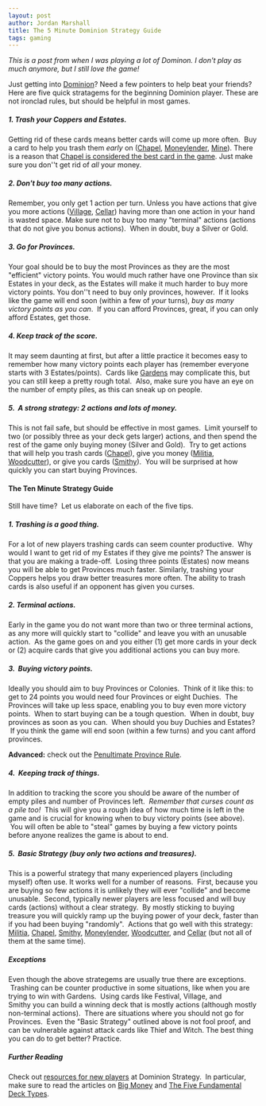 ```yaml
---
layout: post
author: Jordan Marshall
title: The 5 Minute Dominion Strategy Guide
tags: gaming
---
```


<em>This is a post from when I was playing a lot of Dominon.  I don't play as much anymore, but I still love the game!</em>

Just getting into <a href="http://en.wikipedia.org/wiki/Dominion_(card_game)" target="_blank">Dominion</a>?  Need a few pointers to help beat your friends?  Here are five quick stratagems for the beginning Dominion player. These are not ironclad rules, but should be helpful in most games.

##### 1. Trash your Coppers and Estates.

Getting rid of these cards means better cards will come up more often.  Buy a card to help you trash them <em>early</em> on (<a href="http://wiki.dominionstrategy.com/index.php/Chapel" target="_blank">Chapel</a>, <a href="http://wiki.dominionstrategy.com/index.php/Moneylender"
target="_blank">Moneylender</a>, <a href="http://wiki.dominionstrategy.com/index.php/Mine" target="_blank">Mine</a>).   There is a reason that <a href="http://dominionstrategy.com/2010/11/17/dominion-chapel/" target="_blank">Chapel is considered the best card in the game</a>.  Just make sure you don''t get rid of <em>all</em> your money.

##### 2. Don't buy too many actions. 

Remember, you only get 1 action per turn.  Unless you have actions that give you more actions (<a href="http://wiki.dominionstrategy.com/index.php/Village" target="_blank">Village</a>, <a href="http://wiki.dominionstrategy.com/index.php/Cellar" target="_blank">Cellar</a>) having more than one action in your hand is wasted space. Make sure not to buy too many "terminal" actions (actions that do not give you bonus actions).  When in doubt, buy a Silver or Gold.

##### 3. Go for Provinces.

Your goal should be to buy the most Provinces as they are the most "efficient" victory points.  You would much rather have one Province than six Estates in your deck, as the Estates will make it much harder to buy more victory points.  You don''t need to buy only provinces, however.  If it looks like the game will end soon (within a few of <em>your</em> turns), <em>buy as many victory points as you can</em>.  If you can afford Provinces, great, if you can only afford Estates, get those.

##### 4. Keep track of the score. 

It may seem daunting at first, but after a little practice it becomes easy to remember how many victory points each player has (remember everyone starts with 3 Estates/points).  Cards like <a href="http://wiki.dominionstrategy.com/index.php/Gardens" target="_blank"> Gardens</a> may complicate this, but you can still keep a pretty rough total.  Also, make sure you have an eye on the number of empty piles, as this can sneak up on people.

##### 5.  A strong strategy: 2 actions and lots of money.

This is not fail safe, but should be effective in most games.  Limit yourself to two (or possibly three as your deck gets larger) actions, and then spend the rest of the game only buying money (Silver and Gold).  Try to get actions that will help you trash cards (<a href="http://wiki.dominionstrategy.com/index.php/Chapel" target="_blank">Chapel</a>), give you money (<a href="http://wiki.dominionstrategy.com/index.php/Militia" target="_blank">Militia</a>, <a href="http://wiki.dominionstrategy.com/index.php/Woodcutter" target="_blank">Woodcutter</a>), or give you cards (<a href="http://wiki.dominionstrategy.com/index.php/Smithy" target="_blank">Smithy</a>).  You will be surprised at how quickly you can start buying Provinces.


#### The Ten Minute Strategy Guide

Still have time?  Let us elaborate on each of the five tips.

##### 1. Trashing is a good thing.

For a lot of new players trashing cards can seem counter productive.  Why would I want to get rid of my Estates if they give me points?  The answer is that you are making a trade-off.  Losing three points (Estates) now means you will be able to get Provinces much faster.  Similarly, trashing your Coppers helps you draw better treasures more often.  The ability to trash cards is also useful if an opponent has given you curses.

##### 2. Terminal actions.

Early in the game you do not want more than two or three terminal actions, as any more will quickly start to "collide" and leave you with an unusable action.  As the game goes on and you either (1) get more cards in your deck or (2) acquire cards that give you additional actions you can buy more.
       
##### 3.  Buying victory points.  

Ideally you should aim to buy Provinces or Colonies.  Think of it like this: to get to 24 points you would need four Provinces or eight Duchies.  The Provinces will take up less space, enabling you to buy even more victory points.  When to start buying can be a tough question.  When in doubt, buy provinces as soon as you can.  When should you buy Duchies and Estates?  If you think the game will end soon (within a few turns) and you cant afford provinces.  

<strong>Advanced:</strong> check out the <a href="http://dominionstrategy.com/2011/03/28/the-penultimate-province-rule/" target="_blank">Penultimate Province Rule</a>.


##### 4.  Keeping track of things.  

In addition to tracking the score you should be aware of the number of empty piles and number of Provinces left.  <em>Remember that curses count as a pile too!</em>  This will give you a rough idea of how much time is left in the game and is crucial for knowing when to buy victory points (see above).  You will often be able to "steal" games by buying a few victory points before anyone realizes the game is about to end.

##### 5.  Basic Strategy (buy only two actions and treasures). 

This is a powerful strategy that many experienced players (including myself) often use. It works well for a number of reasons.  First, because you are buying so few actions it is unlikely they will ever "collide" and become unusable.  Second, typically newer players are less focused and will buy cards (actions) without a clear strategy.  By mostly sticking to buying treasure you will quickly ramp up the buying power of your deck, faster than if you had been buying "randomly".  Actions that go well with this strategy: <a href="http://wiki.dominionstrategy.com/index.php/Militia" target="_blank">Militia</a>, <a href="http://wiki.dominionstrategy.com/index.php/Chapel" target="_blank">Chapel</a>, <a href="http://wiki.dominionstrategy.com/index.php/Smithy" target="_blank">Smithy</a>, <a href="http://wiki.dominionstrategy.com/index.php/Moneylender" target="_blank">Moneylender</a>, <a href="http://wiki.dominionstrategy.com/index.php/Woodcutter" target="_blank">Woodcutter</a>, and <a href="http://wiki.dominionstrategy.com/index.php/Cellar" target="_blank">Cellar</a> (but not all of them at the same time).

##### Exceptions

Even though the above strategems are usually true there are exceptions.  Trashing can be counter productive in some situations, like when you are trying to win with Gardens.  Using cards like Festival, Village, and Smithy you can build a winning deck that is mostly actions (although mostly non-terminal actions).  There are situations where you should not go for Provinces.  Even the "Basic Strategy" outlined above is not fool proof, and can be vulnerable against attack cards like Thief and Witch.  The best thing you can do to get better? Practice.

##### Further Reading

Check out <a href="http://dominionstrategy.com/new-to-dominion/" target="_blank">resources for new players</a> at Dominion Strategy.  In particular, make sure to read the articles on <a href="http://dominionstrategy.com/big-money/" target="_blank">Big Money</a> and <a href="http://dominionstrategy.com/2013/01/21/the-five-fundamental-deck-types-introduction/" target="_blank">The Five Fundamental Deck Types</a>.